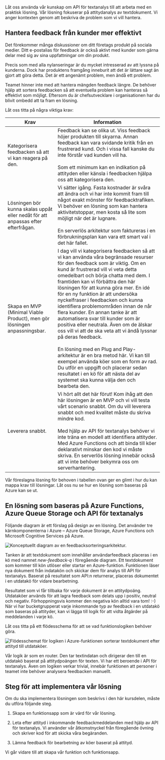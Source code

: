 Låt oss använda vår kunskap om API för textanalys till att arbeta med en praktisk lösning. Vår lösning fokuserar på attitydanalys av textdokument. Vi anger kontexten genom att beskriva de problem som vi vill hantera. 

## <a name="manage-customer-feedback-more-efficiently"></a>Hantera feedback från kunder mer effektivt

Det förekommer många diskussioner om ditt företags produkt på sociala medier. Ditt e-postalias för feedback är också aktivt med kunder som gärna delar med sig av sina uppfattningar om din produkt.

Precis som med alla nylanseringar är du mycket intresserad av att lyssna på kunderna. Dock har produktens framgång inneburit att det är lättare sagt än gjort att göra detta. Det är ett angenämt problem, men ändå ett problem. 

Teamet hinner inte med att hantera mängden feedback längre. De behöver hjälp att sortera feedbacken så att eventuella problem kan hanteras så effektivt som möjligt. Eftersom du är chefsutvecklare i organisationen har du blivit ombedd att ta fram en lösning. 

Låt oss titta på några viktiga krav:


|Krav  | Information  |
|---------|---------|
|Kategorisera feedbacken så att vi kan reagera på den.     |   Feedback kan se olika ut. Viss feedback höjer produkten till skyarna. Annan feedback kan vara svidande kritik från en frustrerad kund.  Och i vissa fall kanske du inte förstår vad kunden vill ha. <br/><br/>Som ett minimum kan en indikation på attityden eller känsla i feedbacken hjälpa oss att kategorisera den.     |
|Lösningen bör kunna skalas uppåt eller nedåt för att anpassas efter efterfrågan.    |   Vi sätter igång. Fasta kostnader är svåra att ändra och vi har inte kommit fram till något exakt mönster för feedbacktrafiken. Vi behöver en lösning som kan hantera aktivitetstoppar, men kosta så lite som möjligt när det är lugnare. <br/><br/> En serverlös arkitektur som faktureras i en förbrukningsplan kan vara ett smart val i det här fallet.     |
| Skapa en MVP (Minimal Viable Product), men gör lösningen anpassningsbar.    | I dag vill vi kategorisera feedbacken så att vi kan använda våra begränsade resurser för den feedback som är viktig. Om en kund är frustrerad vill vi veta detta omedelbart och börja chatta med dem.  I framtiden kan vi förbättra den här lösningen för att kunna göra mer. En idé för en ny funktion är att undersöka nyckelfraser i feedbacken och kunna identifiera problemområden innan de når flera kunder.   En annan tanke är att automatisera svar till kunder som är positiva eller neutrala. Även om de älskar oss vill vi att de ska veta att vi ändå lyssnar på deras feedback. <br/><br/>En lösning med en Plug and Play-arkitektur är en bra metod här. Vi kan till exempel använda köer som en form av rad. Du utför en uppgift och placerar sedan resultatet i en kö för att nästa del av systemet ska kunna välja den och bearbeta den.   |
|Leverera snabbt.     |   Vi hört allt det här förut! Kom ihåg att den här lösningen är en MVP och vi vill testa vårt scenario snabbt. Om du vill leverera snabbt och med kvalitet måste du skriva mindre kod. <br/><br/> Med hjälp av API för textanalys behöver vi inte träna en modell att identifiera attityder.  Med Azure Functions och att binda till köer deklarativt minskar den kod vi måste skriva.  En serverlös lösning innebär också att vi inte behöver bekymra oss om serverhantering.   |

Vår föreslagna lösning för behoven i tabellen ovan ger en glimt i hur du kan mappa krav till lösningar.  Låt oss nu se hur en lösning som baseras på Azure kan se ut.

## <a name="a-solution-based-on-azure-functions-azure-queue-storage-and-text-analytics-api"></a>En lösning som baseras på Azure Functions, Azure Queue Storage och API för textanalys

Följande diagram är ett förslag på design av en lösning. Det använder tre kärnkomponenterna i Azure – Azure Queue Storage, Azure Functions och Microsoft Cognitive Services på Azure.

![Konceptuellt diagram av en feedbacksorteringsarkitektur.](../media-draft/proposed-solution.PNG)

Tanken är att textdokument som innehåller användarfeedback placeras i en kö med namnet *new-feedback-q* i föregående diagram. Ett textdokument som kommer till kön utlöser eller startar en Azure-funktion. Funktionen läser nya dokument från indatakön och skickar dem för analys till API för textanalys. Baserat på resultatet som API:n returnerar, placeras dokumentet i en utdatakö för vidare bearbetning.

Resultatet som vi får tillbaka för varje dokument är en attitydpoäng. Utdataköer används för att lagra feedback som delats upp i positiv, neutral och negativ. Förhoppningsvis kommer den negativa kön alltid vara tom! :-)   När vi har bucketgrupperat varje inkommande typ av feedback i en utdatakö som baseras på attityder, kan vi lägga till logik för att vidta åtgärder på meddelanden i varje kö. 

Låt oss titta på ett flödesschema för att se vad funktionslogiken behöver göra.

![Flödesschemat för logiken i Azure-funktionen sorterar textdokument efter attityd till utdataköer.](../media-draft/flow.PNG)

Vår logik är som en router. Den tar textindatan och dirigerar den till en utdatakö baserat på attitydpoängen för texten. Vi har ett beroende i API för textanalys. Även om logiken verkar trivial, innebär funktionen att personer i teamet inte behöver analysera feedbacken manuellt.

## <a name="steps-to-implement-our-solution"></a>Steg för att implementera vår lösning

Om du ska implementera lösningen som beskrivs i den här kursdelen, måste du utföra följande steg.

1. Skapa en funktionsapp som är värd för vår lösning.

1. Leta efter attityd i inkommande feedbackmeddelanden med hjälp av API för textanalys. Vi använder vår åtkomstnyckel från föregående övning och skriver kod för att skicka våra begäranden.

1. Lämna feedback för bearbetning av köer baserat på attityd.


Vi går vidare till att skapa vår funktion och funktionsapp. 
